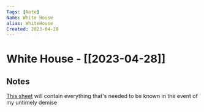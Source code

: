 ```yaml
---
Tags: [Note]
Name: White House
alias: WhiteHouse
Created: 2023-04-28
---
```

# White House - [[2023-04-28]]
## Notes
[This sheet](https://docs.google.com/spreadsheets/d/1MnUVxoZ7w9n7Qmh-Uxt-9N6ZfYGRmNsgpPadlC13vGM/edit#gid=0) will contain everything that's needed to be known in the event of my untimely demise